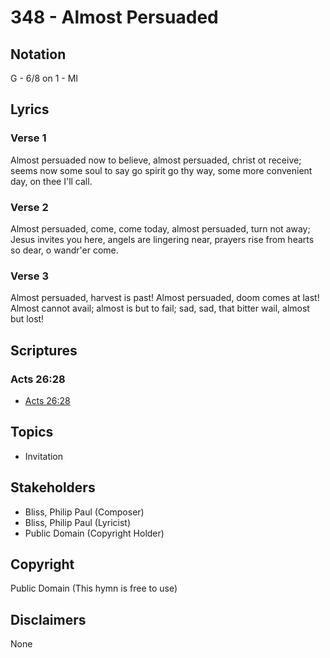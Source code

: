 # 348 - Almost Persuaded

## Notation

G - 6/8 on 1 - MI

## Lyrics

### Verse 1

Almost persuaded now to believe, almost persuaded, christ ot receive; seems now some soul to say go spirit go thy way, some more convenient day, on thee I'll call.

### Verse 2

Almost persuaded, come, come today, almost persuaded, turn not away; Jesus invites you here, angels are lingering near, prayers rise from hearts so dear, o wandr'er come.

### Verse 3

Almost persuaded, harvest is past! Almost persuaded, doom comes at last! Almost cannot avail; almost is but to fail; sad, sad, that bitter wail, almost but lost!


## Scriptures

### Acts 26:28

- [Acts 26:28](https://www.biblegateway.com/passage/?search=Acts%2026%3A28)


## Topics

- Invitation

## Stakeholders

- Bliss, Philip Paul (Composer)
- Bliss, Philip Paul (Lyricist)
- Public Domain (Copyright Holder)

## Copyright

Public Domain
(This hymn is free to use)

## Disclaimers

None

